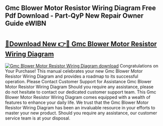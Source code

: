 ## Gmc Blower Motor Resistor Wiring Diagram Free Pdf Download - Part-QyP New Repair Owner Guide eWlBN

# <h2><a href="http://dfr74hj.blite.top/?on=Gmc+Blower+Motor+Resistor+Wiring+Diagram">🔗Download New 👉🔴 Gmc Blower Motor Resistor Wiring Diagram</a></h2>

[![Gmc Blower Motor Resistor Wiring Diagram download](https://i.imgur.com/lujVjoI.png)](http://dfr74hj.blite.top/?on=Gmc+Blower+Motor+Resistor+Wiring+Diagram)
Congratulations on Your Purchase! This manual celebrates your new Gmc Blower Motor Resistor Wiring Diagram and provides a roadmap to its successful operation. Please Contact Customer Support for Assistance Gmc Blower Motor Resistor Wiring Diagram Should you require any assistance, please do not hesitate to contact our dedicated customer support team. This Gmc Blower Motor Resistor Wiring Diagram comes equipped with a wealth of features to enhance your daily life. We trust that the Gmc Blower Motor Resistor Wiring Diagram has been an invaluable resource in your efforts to master your new product. Should you require any assistance, our customer service team is at your disposal.
